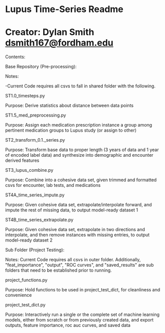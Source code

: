 # Lupus Time-Series Readme

# Creator: Dylan Smith dsmith167@fordham.edu

Contents:

Base Repository (Pre-processing):

Notes:

-Current Code requires all csvs to fall in shared folder with the following.

ST1.0\_timesteps.py

Purpose: Derive statistics about distance between data points

ST1.5\_med\_preprocessing.py

Purpose: Assign each medication prescription instance a group among pertinent medication groups to Lupus study (or assign to other)

ST2\_transform\_0.1.\_series.py

Purpose: Transform base data to proper length (3 years of data and 1 year of encoded label data) and synthesize into demographic and encounter derived features

ST3\_lupus\_combine.py

Purpose: Combine into a cohesive data set, given trimmed and formatted csvs for encounter, lab tests, and medications

ST4A\_time\_series\_impute.py

Purpose: Given cohesive data set, extrapolate/interpolate forward, and impute the rest of missing data, to output model-ready dataset 1

ST4B\_time\_series\_extrapolate.py

Purpose: Given cohesive data set, extrapolate in two directions and interpolate, and then remove instances with missing entries, to output model-ready dataset 2

Sub Folder (Project Testing):

Notes: Current Code requires all csvs in outer folder. Additionally, &quot;feat\_importance&quot;, &quot;output&quot;, &quot;ROC curves&quot;, and &quot;saved\_results&quot; are sub folders that need to be established prior to running.

project\_functions.py

Purpose: Hold functions to be used in project\_test\_dict, for cleanliness and convenience

project\_test\_dict.py

Purpose: Interactively run a single or the complete set of machine learning models, either from scratch or from previously created data, and export outputs, feature importance, roc auc curves, and saved data

